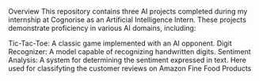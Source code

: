Overview
This repository contains three AI projects completed during my internship at Cognorise as an Artificial Intelligence Intern. These projects demonstrate proficiency in various AI domains, including:

Tic-Tac-Toe: A classic game implemented with an AI opponent.
Digit Recognizer: A model capable of recognizing handwritten digits.
Sentiment Analysis: A system for determining the sentiment expressed in text. Here used for classifyting the customer reviews on Amazon Fine Food Products

